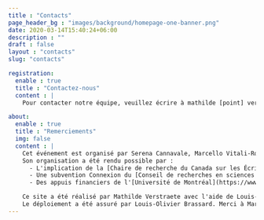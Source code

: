 ```yaml
---
title : "Contacts"
page_header_bg : "images/background/homepage-one-banner.png"
date: 2020-03-14T15:40:24+06:00
description : ""
draft : false
layout : "contacts"
slug: "contacts"

registration:
  enable : true
  title : "Contactez-nous"
  content : |
    Pour contacter notre équipe, veuillez écrire à mathilde [point] verstraete [acomercial] umontral [point] ca

about:
  enable : true
  title : "Remerciements"
  img: false
  content : | 
    Cet événement est organisé par Serena Cannavale, Marcello Vitali-Rosati, Elsa Bouchard & Mathilde Verstraete. 
    Son organisation a été rendu possible par : 
      - L'implication de la [Chaire de recherche du Canada sur les Écritures Numériques](https://www.ecrituresnumeriques.ca/fr/) (Université de Montréal) et du [Dipartimento Studi Umanistici](https://www.studiumanistici.unina.it/) (Université degli Studi di Napoli Federico II) ; 
      - Une subvention Connexion du [Conseil de recherches en sciences humaines (Canada)](https://www.sshrc-crsh.gc.ca/home-accueil-fra.aspx) ; 
      - Des appuis financiers de l'[Université de Montréal](https://www.umontreal.ca/), de la [FAS](https://fas.umontreal.ca/accueil/) (Faculté des Arts et des Sciences), du [CRIHN (Centre de recherche interuniversitaire sur les humanités numériques)](https://www.crihn.org/), du [GREN (Groupe de recherche sur les éditions critiques en contexte numérique)](https://gren.openum.ca/), du projet *Epigraphic Poetry in Ancient Campania* (PRIN PNRR 2022 -- Epigraphic Poetry in Ancient Campania -- COD. MUR P2022SFXHC), du projet *Reti* (PRIN 2022 -- RETI Rendering Texts and Images. Digital Scholarly Editions with Edition Visualization Technology -- P.I. Maria Cristina Rossi) et du *Ciclo di Seminari Ecdotica e interpretazione dei classici latini e greci: problemi di metodo in prospettiva interdisciplinare*. 

    Ce site a été réalisé par Mathilde Verstraete avec l'aide de Louis-Olivier Brassard, Roch Delannay & Margot Mellet, à partir d'un thème conçu par [Themefisher](https://themefisher.com/), développé par [Gethugothemes](https://gethugothemes.com/).  
    Le déploiement a été assuré par Louis-Olivier Brassard. Merci à Margot Mellet et Giulia Ferretti pour leurs précieuses traductions et relectures, à Émile Caron et Yann Audin pour les visuels.
---
```

